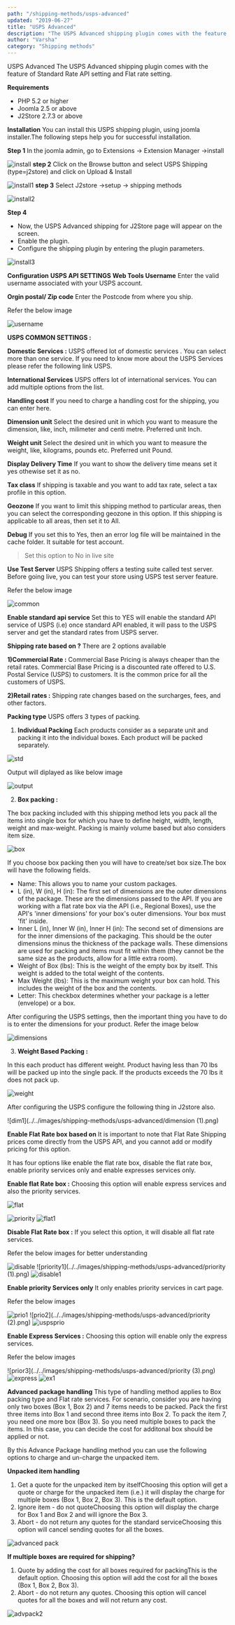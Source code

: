 ```yaml
---
path: "/shipping-methods/usps-advanced"
updated: "2019-06-27"
title: "USPS Advanced"
description: "The USPS Advanced shipping plugin comes with the feature of Standard Rate API setting and Flat rate setting."
author: "Varsha"
category: "Shipping methods"
---
```


USPS Advanced 
The USPS Advanced shipping plugin comes with the feature of Standard Rate API setting and Flat rate setting.

**Requirements**
* PHP 5.2 or higher
* Joomla 2.5 or above
* J2Store 2.7.3 or above

**Installation**
You can install this USPS shipping plugin, using joomla installer.The following steps help you for successful installation.

**Step 1**
In the joomla admin, go to Extensions -> Extension Manager ->install

![install](../../images/shipping-methods/usps-advanced/Install.png)
**step 2**
Click on the Browse button and select USPS Shipping (type=j2store) and click on Upload & Install

![install1](../../images/shipping-methods/usps-advanced/Install1.png)
**step 3**
Select J2store ->setup -> shipping methods

![install2](../../images/shipping-methods/usps-advanced/Install2.png)


**Step 4**
* Now, the USPS Advanced shipping for J2Store page will appear on the screen.
* Enable the plugin.
* Configure the shipping plugin by entering the plugin parameters. 

![install3](../../images/shipping-methods/usps-advanced/Install3.png)

**Configuration**
**USPS API SETTINGS**
**Web Tools Username**
Enter the valid username associated with your USPS account.

**Orgin postal/ Zip code**
Enter the Postcode from where you ship.

Refer the below image

![username](../../images/shipping-methods/usps-advanced/Username.png)

**USPS COMMON SETTINGS :**

**Domestic Services :**
USPS offered lot of domestic services . You can select more than one service. If you need to know more about the USPS Services please refer the following link USPS.

**International Services**
USPS offers lot of international services. You can add multiple options from the list.

**Handling cost**
If you need to charge a handling cost for the shipping, you can enter here.

**Dimension unit**
Select the desired unit in which you want to measure the dimension, like, inch, milimeter and centi metre. Preferred unit Inch.

**Weight unit**
Select the desired unit in which you want to measure the weight, like, kilograms, pounds etc. Preferred unit Pound.

**Display Delivery Time**
If you want to show the delivery time means set it yes othewise set it as no.

**Tax class**
If shipping is taxable and you want to add tax rate, select a tax profile in this option.

**Geozone**
If you want to limit this shipping method to particular areas, then you can select the corresponding geozone in this option. If this shipping is applicable to all areas, then set it to All.

**Debug**
If you set this to Yes, then an error log file will be maintained in the cache folder. It suitable for test account.

> Set this option to No in live site

**Use Test Server**
USPS Shipping offers a testing suite called test server. Before going live, you can test your store using USPS test server feature.

Refer the below image

![common](../../images/shipping-methods/usps-advanced/common.png)

**Enable standard api service**
Set this to YES will enable the standard API service of USPS (i.e) once standard API enabled, it will pass to the USPS server and get the standard rates from USPS server.

**Shipping rate based on ?**
There are 2 options available

**1)Commercial Rate :**
Commercial Base Pricing is always cheaper than the retail rates. Commercial Base Pricing is a discounted rate offered to U.S. Postal Service (USPS) to customers. It is the common price for all the customers of USPS.

**2)Retail rates :**
Shipping rate changes based on the surcharges, fees, and other factors.

**Packing type**
USPS offers 3 types of packing.

1. **Individual Packing**
Each products consider as a separate unit and packing it into the individual boxes. Each product will be packed separately.

![std](../../images/shipping-methods/usps-advanced/standard.png)

Output will diplayed as like below image

![output](../../images/shipping-methods/usps-advanced/out.png)

2. **Box packing :**

The box packing included with this shipping method lets you pack all the items into single box for which you have to define height, width, length, weight and max-weight. Packing is mainly volume based but also considers item size. 

![box](../../images/shipping-methods/usps-advanced/Box.png)

If you choose box packing then you will have to create/set box size.The box will have the following fields.

* Name: This allows you to name your custom packages.
* L (in), W (in), H (in): The first set of dimensions are the outer dimensions of the package. These are the dimensions passed to the API. If you are working with a flat rate box via the API (i.e., Regional Boxes), use the API's 'inner dimensions' for your box's outer dimensions. Your box must 'fit' inside.
* Inner L (in), Inner W (in), Inner H (in): The second set of dimensions are for the inner dimensions of the packaging. This should be the outer dimensions minus the thickness of the package walls. These dimensions are used for packing and items must fit within them (they cannot be the same size as the products, allow for a little extra room).
* Weight of Box (lbs): This is the weight of the empty box by itself. This weight is added to the total weight of the contents.
* Max Weight (lbs): This is the maximum weight your box can hold. This includes the weight of the box and the contents.
* Letter: This checkbox determines whether your package is a letter (envelope) or a box.

After configuring the USPS settings, then the important thing you have to do is to enter the dimensions for your product. Refer the image below 


![dimensions](../../images/shipping-methods/usps-advanced/dimension.png)

3. **Weight Based Packing :**

In this each product has different weight. Product having less than 70 lbs will be packed up into the single pack. If the products exceeds the 70 lbs it does not pack up.

![weight](../../images/shipping-methods/usps-advanced/weight.png)

After configuring the USPS configure the following thing in J2store also.

![dim1](../../images/shipping-methods/usps-advanced/dimension (1).png)

**Enable Flat Rate box based on**
It is important to note that Flat Rate Shipping prices come directly from the USPS API, and you cannot add or modify pricing for this option.

It has four options like enable the flat rate box, disable the flat rate box, enable priority services only and enable expresses services only.

**Enable flat Rate box :**
Choosing this option will enable express services and also the priority services. 

![flat](../../images/shipping-methods/usps-advanced/Flat.png)

![priority](../../images/shipping-methods/usps-advanced/priority.png)
![flat1](../../images/shipping-methods/usps-advanced/Flat1.png)

**Disable Flat Rate box :**
If you select this option, it will disable all flat rate services.

Refer the below images for better understanding 

![disable](../../images/shipping-methods/usps-advanced/disable.png)
![priority1](../../images/shipping-methods/usps-advanced/priority (1).png)
![disable1](../../images/shipping-methods/usps-advanced/disable1.png)

**Enable priority Services only**
It only enables priority services in cart page.

Refer the below images

![prio1](../../images/shipping-methods/usps-advanced/priority1.png)
![prio2](../../images/shipping-methods/usps-advanced/priority (2).png)
![uspsprio](../../images/shipping-methods/usps-advanced/priority2.png)


**Enable Express Services :**
Choosing this option will enable only the express services.

Refer the below images

![prior3](../../images/shipping-methods/usps-advanced/priority (3).png)
![express](../../images/shipping-methods/usps-advanced/Express.png)
![ex1](../../images/shipping-methods/usps-advanced/Express1.png)

**Advanced package handling**
This type of handling method applies to Box packing type and Flat rate services. For scenario, consider you are having only two boxes (Box 1, Box 2) and 7 items needs to be packed. Pack the first three items into Box 1 and second three items into Box 2. To pack the item 7, you need one more box (Box 3). So you need multiple boxes to pack the items. In this case, you can decide the cost for additonal box should be applied or not.

By this Advance Package handling method you can use the following options to charge and un-charge the unpacked item.

**Unpacked item handling**

1. Get a quote for the unpacked item by itselfChoosing this option will get a quote or charge for the unpacked item (i.e.) it will display the charge for multiple boxes (Box 1, Box 2, Box 3). This is the default option.
2. Ignore item - do not quoteChoosing this option will display the charge for Box 1 and Box 2 and will ignore the Box 3.
3. Abort - do not return any quotes for the standard serviceChoosing this option will cancel sending quotes for all the boxes.

![advanced pack](../../images/shipping-methods/usps-advanced/usps_adv_pack_01.png)

**If multiple boxes are required for shipping?**

1. Quote by adding the cost for all boxes required for packingThis is the default option. Choosing this option will add the cost for all the boxes (Box 1, Box 2, Box 3).
2. Abort - do not return any quotes. Choosing this option will cancel quotes for all the boxes and will not return any cost.


![advpack2](../../images/shipping-methods/usps-advanced/usps_adv_pack_02.png)

